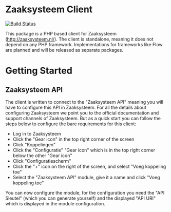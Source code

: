 # Zaaksysteem Client

[![Build Status](https://travis-ci.org/SimplyAdmire/Zaaksysteem.svg)](https://travis-ci.org/SimplyAdmire/Zaaksysteem)

This package is a PHP based client for Zaaksysteem (http://zaaksysteem.nl/). The client is standalone, meaning it does
not depend on any PHP framework. Implementations for frameworks like Flow are planned and will be released as separate
packages.

# Getting Started

## Zaaksysteem API

The client is written to connect to the "Zaaksysteem API" meaning you will have to configure this API in Zaaksysteem.
For all the details about configuring Zaaksysteem we point you to the official documentation and support channels
of Zaaksysteem. But as a quick start you can follow the steps below to configure the bare requirements for this client:

* Log in to Zaaksysteem
* Click the "Gear icon" in the top right corner of the screen
* Click "Koppelingen"
* Click the "Configuratie" "Gear icon" which is in the top right corner below the other "Gear icon"
* Click "Configuratiescherm"
* Click the "+" icon on the right of the screen, and select "Voeg koppeling toe"
* Select the "Zaaksysteem API" module, give it a name and click "Voeg koppeling toe"

You can now configure the module, for the configuration you need the "API Sleutel" (which you can generate yourself)
and the displayed "API URI" which is displayed in the module configuration.
